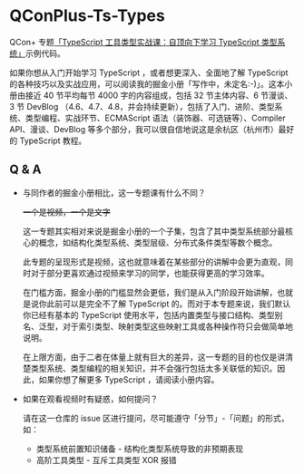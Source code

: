 # QConPlus-Ts-Types

QCon+ 专题[「TypeScript 工具类型实战课：自顶向下学习 TypeScript 类型系统」](https://qconplus.infoq.cn/2022/beijing/track/1376)示例代码。

如果你想从入门开始学习 TypeScript ，或者想更深入、全面地了解 TypeScript 的各种技巧以及实战应用，可以阅读我的掘金小册「写作中，未定名:-)」。这本小册由接近 40 节平均每节 4000 字的内容组成，包括 32 节主体内容、6 节漫谈、3 节 DevBlog （4.6、4.7、4.8，并会持续更新），包括了入门、进阶、类型系统、类型编程、实战环节、ECMAScript 语法（装饰器、可选链等）、Compiler API、漫谈、DevBlog 等多个部分，我可以很自信地说这是余杭区（杭州市）最好的 TypeScript 教程。

## Q & A

- 与同作者的掘金小册相比，这一专题课有什么不同？

  ~~一个是视频，一个是文字~~

  这一专题其实相对来说是掘金小册的一个子集，包含了其中类型系统部分最核心的概念，如结构化类型系统、类型层级、分布式条件类型等数个概念。

  此专题的呈现形式是视频，这也就意味着在某些部分的讲解中会更为直观，同时对于部分更喜欢通过视频来学习的同学，也能获得更高的学习效率。

  在门槛方面，掘金小册的门槛显然会更低，我们是从入门阶段开始讲解，也就是说你此前可以是完全不了解 TypeScript 的。而对于本专题来说，我们默认你已经有基本的 TypeScript 使用水平，包括内置类型与接口结构、类型别名、泛型，对于索引类型、映射类型这些映射工具或各种操作符只会做简单地说明。

  在上限方面，由于二者在体量上就有巨大的差异，这一专题的目的也仅是讲清楚类型系统、类型编程的相关知识，并不会强行包括太多关联低的知识。因此，如果你想了解更多 TypeScript ，请阅读小册内容。

- 如果在观看视频时有疑惑，如何提问？

  请在这一仓库的 issue 区进行提问，尽可能遵守「分节」-「问题」的形式，如：

  - 类型系统前置知识储备 - 结构化类型系统导致的非预期表现
  - 高阶工具类型 - 互斥工具类型 XOR 报错

